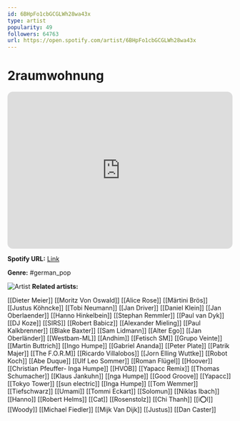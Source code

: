 ```yaml
---
id: 6BHpFo1cbGCGLWh28wa43x
type: artist
popularity: 49
followers: 64763
url: https://open.spotify.com/artist/6BHpFo1cbGCGLWh28wa43x
---
```

# 2raumwohnung

<iframe style="border-radius:12px" src="https://open.spotify.com/embed/artist/6BHpFo1cbGCGLWh28wa43x" width="100%" height="352" frameBorder="0" allowfullscreen="" allow="autoplay; clipboard-write; encrypted-media; fullscreen; picture-in-picture" loading="lazy"></iframe>

**Spotify URL:** [Link](https://open.spotify.com/artist/6BHpFo1cbGCGLWh28wa43x)

**Genre:**  #german_pop

![Artist](https://i.scdn.co/image/ab6761610000e5eb070f0e2f66a82daf074cf59f)
**Related artists:**

[[Dieter Meier]]
[[Moritz Von Oswald]]
[[Alice Rose]]
[[Märtini Brös]]
[[Justus Köhncke]]
[[Tobi Neumann]]
[[Jan Driver]]
[[Daniel Klein]]
[[Jan Oberlaender]]
[[Hanno Hinkelbein]]
[[Stephan Remmler]]
[[Paul van Dyk]]
[[DJ Koze]]
[[SIRS]]
[[Robert Babicz]]
[[Alexander Mieling]]
[[Paul Kalkbrenner]]
[[Blake Baxter]]
[[Sam Lidmann]]
[[Alter Ego]]
[[Jan Oberländer]]
[[Westbam-ML]]
[[Andhim]]
[[Fetisch SM]]
[[Grupo Veinte]]
[[Martin Buttrich]]
[[Ingo Humpe]]
[[Gabriel Ananda]]
[[Peter Plate]]
[[Patrik Majer]]
[[The F.O.R.M]]
[[Ricardo Villalobos]]
[[Jorn Elling Wuttke]]
[[Robot Koch]]
[[Abe Duque]]
[[Ulf Leo Sommer]]
[[Roman Flügel]]
[[Hoover]]
[[Christian Pfeuffer- Inga Humpe]]
[[HVOB]]
[[Yapacc Remix]]
[[Thomas Schumacher]]
[[Klaus Jankuhn]]
[[nga Humpe]]
[[Good Groove]]
[[Yapacc]]
[[Tokyo Tower]]
[[sun electric]]
[[Inga Humpe]]
[[Tom Wemmer]]
[[Tiefschwarz]]
[[Umami]]
[[Tommi Eckart]]
[[Solomun]]
[[Niklas Ibach]]
[[Hanno]]
[[Robert Helms]]
[[Cat]]
[[Rosenstolz]]
[[Chi Thanh]]
[[i:o:l]]
[[Woody]]
[[Michael Fiedler]]
[[Mijk Van Dijk]]
[[Justus]]
[[Dan Caster]]
